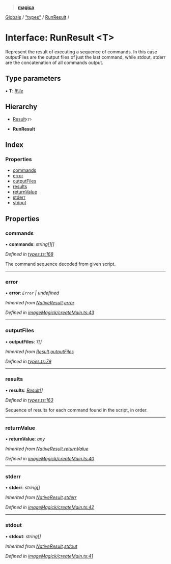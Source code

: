 > **[magica](../README.md)**

[Globals](../README.md) / ["types"](../modules/_types_.md) / [RunResult](_types_.runresult.md) /

# Interface: RunResult <**T**>

Represent the result of executing a sequence of commands. In this case outputFiles are the output files of
just the last command, while stdout, stderr are the concatenation of all commands output.

## Type parameters

▪ **T**: *[IFile](_types_.ifile.md)*

## Hierarchy

  * [Result](_types_.result.md)‹*`T`*›

  * **RunResult**

## Index

### Properties

* [commands](_types_.runresult.md#commands)
* [error](_types_.runresult.md#error)
* [outputFiles](_types_.runresult.md#outputfiles)
* [results](_types_.runresult.md#results)
* [returnValue](_types_.runresult.md#returnvalue)
* [stderr](_types_.runresult.md#stderr)
* [stdout](_types_.runresult.md#stdout)

## Properties

###  commands

• **commands**: *string[][]*

*Defined in [types.ts:168](https://github.com/cancerberoSgx/magica/blob/5aa0082/src/types.ts#L168)*

The command sequence decoded from given script.

___

###  error

• **error**: *`Error` | undefined*

*Inherited from [NativeResult](_imagemagick_createmain_.nativeresult.md).[error](_imagemagick_createmain_.nativeresult.md#error)*

*Defined in [imageMagick/createMain.ts:43](https://github.com/cancerberoSgx/magica/blob/5aa0082/src/imageMagick/createMain.ts#L43)*

___

###  outputFiles

• **outputFiles**: *`T`[]*

*Inherited from [Result](_types_.result.md).[outputFiles](_types_.result.md#outputfiles)*

*Defined in [types.ts:79](https://github.com/cancerberoSgx/magica/blob/5aa0082/src/types.ts#L79)*

___

###  results

• **results**: *[Result](_types_.result.md)[]*

*Defined in [types.ts:163](https://github.com/cancerberoSgx/magica/blob/5aa0082/src/types.ts#L163)*

Sequence of results for each command found in the script, in order.

___

###  returnValue

• **returnValue**: *any*

*Inherited from [NativeResult](_imagemagick_createmain_.nativeresult.md).[returnValue](_imagemagick_createmain_.nativeresult.md#returnvalue)*

*Defined in [imageMagick/createMain.ts:40](https://github.com/cancerberoSgx/magica/blob/5aa0082/src/imageMagick/createMain.ts#L40)*

___

###  stderr

• **stderr**: *string[]*

*Inherited from [NativeResult](_imagemagick_createmain_.nativeresult.md).[stderr](_imagemagick_createmain_.nativeresult.md#stderr)*

*Defined in [imageMagick/createMain.ts:42](https://github.com/cancerberoSgx/magica/blob/5aa0082/src/imageMagick/createMain.ts#L42)*

___

###  stdout

• **stdout**: *string[]*

*Inherited from [NativeResult](_imagemagick_createmain_.nativeresult.md).[stdout](_imagemagick_createmain_.nativeresult.md#stdout)*

*Defined in [imageMagick/createMain.ts:41](https://github.com/cancerberoSgx/magica/blob/5aa0082/src/imageMagick/createMain.ts#L41)*